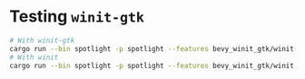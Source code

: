 # Testing `winit-gtk`

```sh
# With winit-gtk
cargo run --bin spotlight -p spotlight --features bevy_winit_gtk/winit-gtk
# With winit
cargo run --bin spotlight -p spotlight --features bevy_winit_gtk/winit
```
